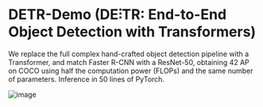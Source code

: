 # DETR-Demo (DE⫶TR: End-to-End Object Detection with Transformers)

We replace the full complex hand-crafted object detection pipeline with a Transformer, and match Faster R-CNN with a ResNet-50, obtaining 42 AP on COCO using half the computation power (FLOPs) and the same number of parameters. Inference in 50 lines of PyTorch.

![image](https://github.com/cxx5208/DETR-Demo/assets/76988460/b8f20a94-af38-44bf-95a1-849c93582cb0)
